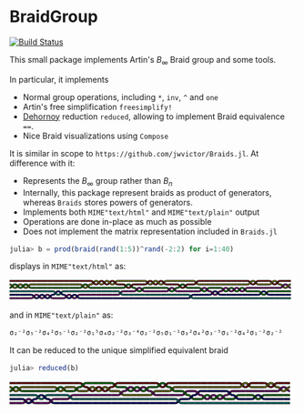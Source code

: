 # BraidGroup

[![Build Status](https://github.com/abraunst/BraidGroup.jl/actions/workflows/CI.yml/badge.svg?branch=main)](https://github.com/abraunst/BraidGroup.jl/actions/workflows/CI.yml?query=branch%3Amain)

This small package implements Artin's $B_\infty$ Braid group and some tools.

In particular, it implements 

* Normal group operations, including `*`, `inv`, `^` and `one`
* Artin's free simplification `freesimplify!`
* [Dehornoy](https://www.lmno.cnrs.fr/archives/dehornoy/Papers/Dfo.pdf) reduction `reduced`, allowing to implement Braid equivalence `==`.
* Nice Braid visualizations using `Compose`

It is similar in scope to `https://github.com/jwvictor/Braids.jl`. At difference with it:

* Represents the $B_\infty$ group rather than $B_n$
* Internally, this package represent braids as product of generators, whereas `Braids` stores powers of generators.
* Implements both `MIME"text/html"` and `MIME"text/plain"` output
* Operations are done in-place as much as possible
* Does not implement the matrix representation included in `Braids.jl`



```julia
julia> b = prod(braid(rand(1:5))^rand(-2:2) for i=1:40)
```

displays in `MIME"text/html"` as:

![Example Braid](braid.png)

and in `MIME"text/plain"` as:

```julia
σ₂⁻²σ₅⁻²σ₄²σ₅⁻¹σ₂⁻²σ₁⁵σ₄σ₂⁻²σ₃⁻⁴σ₂⁻²σ₅σ₁⁻¹σ₃²σ₄²σ₃⁻⁵σ₁⁻²σ₄²σ₁⁻²σ₂⁻²
```

It can be reduced to the unique simplified equivalent braid

```julia
julia> reduced(b)
```

![Reduced Braid](reducedbraid.png)


